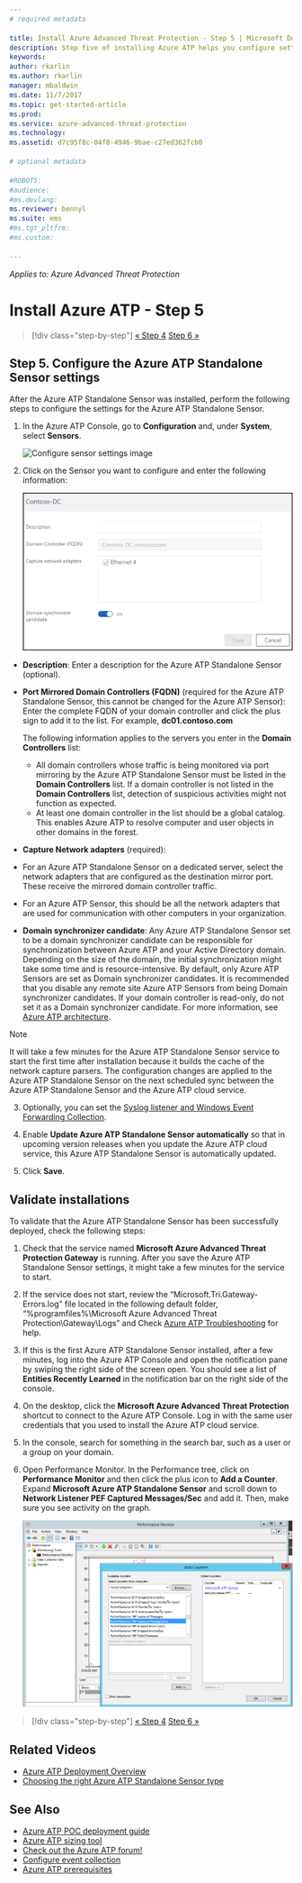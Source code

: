 ```yaml
---
# required metadata

title: Install Azure Advanced Threat Protection - Step 5 | Microsoft Docs
description: Step five of installing Azure ATP helps you configure settings for your Azure ATP Standalone Sensor.
keywords:
author: rkarlin
ms.author: rkarlin
manager: mbaldwin
ms.date: 11/7/2017
ms.topic: get-started-article
ms.prod:
ms.service: azure-advanced-threat-protection
ms.technology:
ms.assetid: d7c95f8c-04f8-4946-9bae-c27ed362fcb0

# optional metadata

#ROBOTS:
#audience:
#ms.devlang:
ms.reviewer: bennyl
ms.suite: ems
#ms.tgt_pltfrm:
#ms.custom:

---
```


*Applies to: Azure Advanced Threat Protection*



# Install Azure ATP - Step 5

>[!div class="step-by-step"]
[« Step 4](install-atp-step4.md)
[Step 6 »](install-atp-step6.md)


## Step 5. Configure the Azure ATP Standalone Sensor settings
After the Azure ATP Standalone Sensor was installed, perform the following steps to configure the settings for the Azure ATP Standalone Sensor.

1.  In the Azure ATP Console, go to **Configuration** and, under **System**, select **Sensors**.
   
     ![Configure sensor settings image](media/atp-sensors.png)


2.  Click on the Sensor you want to configure and enter the following information:

    ![Configure Sensor settings image](media/atp-sensor-config-2.png)

  - **Description**: Enter a description for the Azure ATP Standalone Sensor (optional).
  - **Port Mirrored Domain Controllers (FQDN)** (required for the Azure ATP Standalone Sensor, this cannot be changed for the Azure ATP Sensor): Enter the complete FQDN of your domain controller and click the plus sign to add it to the list. For example,  **dc01.contoso.com**

      The following information applies to the servers you enter in the **Domain Controllers** list:
      - All domain controllers whose traffic is being monitored via port mirroring by the Azure ATP Standalone Sensor must be listed in the **Domain Controllers** list. If a domain controller is not listed in the **Domain Controllers** list, detection of suspicious activities might not function as expected.
      - At least one domain controller in the list should be a global catalog. This enables Azure ATP to resolve computer and user objects in other domains in the forest.

  - **Capture Network adapters** (required):
  - For an Azure ATP Standalone Sensor on a dedicated server, select the network adapters that are configured as the destination mirror port. These receive the mirrored domain controller traffic.
  - For an Azure ATP Sensor, this should be all the network adapters that are used for communication with other computers in your organization.


  - **Domain synchronizer candidate**: Any Azure ATP Standalone Sensor set to be a domain synchronizer candidate can be responsible for synchronization between Azure ATP and your Active Directory domain. Depending on the size of the domain, the initial synchronization might take some time and is resource-intensive. By default, only Azure ATP Sensors are set as Domain synchronizer candidates.
   It is recommended that you disable any remote site Azure ATP Sensors from being Domain synchronizer candidates.
   If your domain controller is read-only, do not set it as a Domain synchronizer candidate. For more information, see [Azure ATP architecture](atp-architecture.md#ata-lightweight-sensors-features).

  > [!NOTE] 
  > It will take a few minutes for the Azure ATP Standalone Sensor service to start the first time after installation because it builds the cache of the network capture parsers.
  > The configuration changes are applied to the Azure ATP Standalone Sensor on the next scheduled sync between the Azure ATP Standalone Sensor and the Azure ATP cloud service.

3. Optionally, you can set the [Syslog listener and Windows Event Forwarding Collection](configure-event-collection.md). 
4. Enable **Update Azure ATP Standalone Sensor automatically** so that in upcoming version releases when you update the Azure ATP cloud service, this Azure ATP Standalone Sensor is automatically updated.

5. Click **Save**.


## Validate installations
To validate that the Azure ATP Standalone Sensor has been successfully deployed, check the following steps:

1.  Check that the service named **Microsoft Azure Advanced Threat Protection Gateway** is running. After you save the Azure ATP Standalone Sensor settings, it might take a few minutes for the service to start.

2.  If the service does not start, review the “Microsoft.Tri.Gateway-Errors.log” file located in the following default folder, “%programfiles%\Microsoft Azure Advanced Threat Protection\Gateway\Logs” and Check [Azure ATP Troubleshooting](troubleshooting-ata-known-errors.md) for help.

3.  If this is the first Azure ATP Standalone Sensor installed, after a few minutes, log into the Azure ATP Console and open the notification pane by swiping the right side of the screen open. You should see a list of **Entities Recently Learned** in the notification bar on the right side of the console.

4.  On the desktop, click the **Microsoft Azure Advanced Threat Protection** shortcut to connect to the Azure ATP Console. Log in with the same user credentials that you used to install the Azure ATP cloud service.
5.  In the console, search for something in the search bar, such as a user or a group on your domain.
6.  Open Performance Monitor. In the Performance tree, click on **Performance Monitor** and then click the plus icon to **Add a Counter**. Expand **Microsoft Azure ATP Standalone Sensor** and scroll down to **Network Listener PEF Captured Messages/Sec** and add it. Then, make sure you see activity on the graph.

    ![Add performance counters image](media/atp-performance-monitoring-add-counters.png)


>[!div class="step-by-step"]
[« Step 4](install-ata-step4.md)
[Step 6 »](install-ata-step6.md)



## Related Videos
- [Azure ATP Deployment Overview](https://channel9.msdn.com/Shows/Microsoft-Security/Overview-of-ATP-Deployment-in-10-Minutes)
- [Choosing the right Azure ATP Standalone Sensor type](https://channel9.msdn.com/Shows/Microsoft-Security/ATP-Deployment-Choose-the-Right-Gateway-Type)


## See Also
- [Azure ATP POC deployment guide](http://aka.ms/atapoc)
- [Azure ATP sizing tool](http://aka.ms/trisizingtool)
- [Check out the Azure ATP forum!](https://social.technet.microsoft.com/Forums/security/home?forum=mata)
- [Configure event collection](configure-event-collection.md)
- [Azure ATP prerequisites](ata-prerequisites.md)

